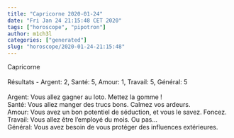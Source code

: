 ```yaml
---
title: "Capricorne 2020-01-24"
date: "Fri Jan 24 21:15:48 CET 2020"
tags: ["horoscope", "pipotron"]
author: m1ch3l
categories: ["generated"]
slug: "horoscope/2020-01-24-21:15:48"
---
```


Capricorne<br>
<br>
Résultats - Argent: 2, Santé: 5, Amour: 1, Travail: 5, Général: 5<br>
<br>
Argent:  Vous allez gagner au loto. Mettez la gomme !<br>
Santé:   Vous allez manger des trucs bons. Calmez vos ardeurs.<br>
Amour:   Vous avez un bon potentiel de séduction, et vous le savez. Foncez.<br>
Travail: Vous allez être l’employé du mois. Ou pas...<br>
Général: Vous avez besoin de vous protéger des influences extérieures.<br>
